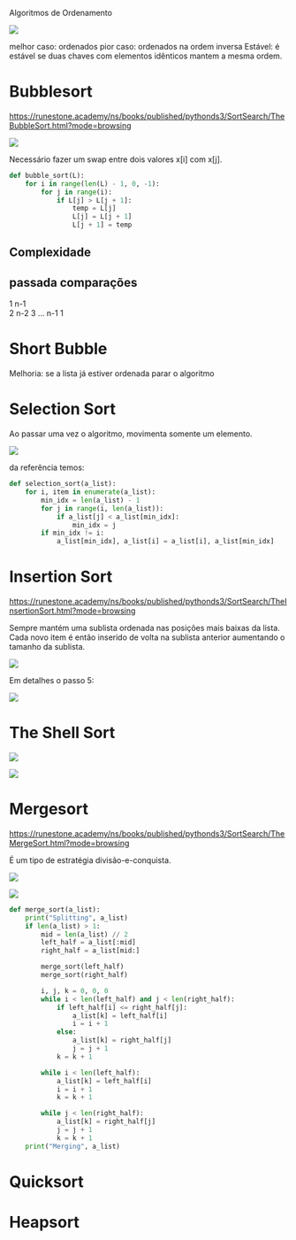 

Algoritmos de Ordenamento

![](Pasted%20image%2020240930141822.png)

melhor caso: ordenados
pior caso: ordenados na ordem inversa
Estável: é estável se duas chaves com elementos idênticos mantem a mesma ordem.

# Bubblesort

https://runestone.academy/ns/books/published/pythonds3/SortSearch/TheBubbleSort.html?mode=browsing


![](Pasted%20image%2020241007212105.png)

Necessário fazer um swap entre dois valores x[i] com x[j].

```python
def bubble_sort(L):
    for i in range(len(L) - 1, 0, -1):
        for j in range(i):
            if L[j] > L[j + 1]:
                temp = L[j]
                L[j] = L[j + 1]
                L[j + 1] = temp

```

## Complexidade
passada  comparações
---------------------------------
  1         n-1  
  2         n-2
  3
  ...
  n-1        1


# Short Bubble
Melhoria: se a lista já estiver ordenada parar o algoritmo

# Selection Sort
Ao passar uma vez o algoritmo, movimenta somente um elemento.

![](Pasted%20image%2020241010113018.png)

da referência temos:

```python
def selection_sort(a_list):
    for i, item in enumerate(a_list):
        min_idx = len(a_list) - 1
        for j in range(i, len(a_list)):
            if a_list[j] < a_list[min_idx]:
                min_idx = j
        if min_idx != i:
            a_list[min_idx], a_list[i] = a_list[i], a_list[min_idx]
```

# Insertion Sort

https://runestone.academy/ns/books/published/pythonds3/SortSearch/TheInsertionSort.html?mode=browsing

Sempre mantém uma sublista ordenada nas posições mais baixas da lista. Cada novo item é então inserido de volta na sublista anterior aumentando o tamanho da sublista.

![](Pasted%20image%2020241010113324.png)

Em detalhes o passo 5:

![](Pasted%20image%2020241010113544.png)


# The Shell Sort

![](Pasted%20image%2020241010204410.png)

![](Pasted%20image%2020241010204659.png)



# Mergesort
https://runestone.academy/ns/books/published/pythonds3/SortSearch/TheMergeSort.html?mode=browsing

É um tipo de estratégia divisão-e-conquista.


![](Pasted%20image%2020241010204813.png)

![](Pasted%20image%2020241010204823.png)

```python
def merge_sort(a_list):
    print("Splitting", a_list)
    if len(a_list) > 1:
        mid = len(a_list) // 2
        left_half = a_list[:mid]
        right_half = a_list[mid:]

        merge_sort(left_half)
        merge_sort(right_half)

        i, j, k = 0, 0, 0
        while i < len(left_half) and j < len(right_half):
            if left_half[i] <= right_half[j]:
                a_list[k] = left_half[i]
                i = i + 1
            else:
                a_list[k] = right_half[j]
                j = j + 1
            k = k + 1

        while i < len(left_half):
            a_list[k] = left_half[i]
            i = i + 1
            k = k + 1

        while j < len(right_half):
            a_list[k] = right_half[j]
            j = j + 1
            k = k + 1
    print("Merging", a_list)

```
# Quicksort
# Heapsort

